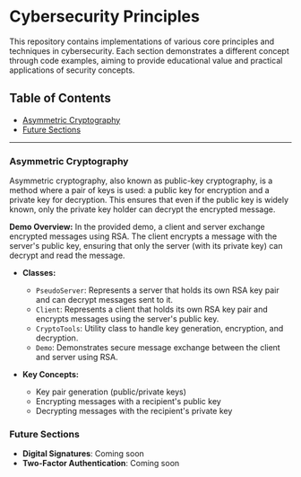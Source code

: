 # Cybersecurity Principles

This repository contains implementations of various core principles and techniques in cybersecurity. Each section demonstrates a different concept through code examples, aiming to provide educational value and practical applications of security concepts.

## Table of Contents
- [Asymmetric Cryptography](#asymmetric-cryptography)
- [Future Sections](#future-sections)

---

### Asymmetric Cryptography

Asymmetric cryptography, also known as public-key cryptography, is a method where a pair of keys is used: a public key for encryption and a private key for decryption. This ensures that even if the public key is widely known, only the private key holder can decrypt the encrypted message.

**Demo Overview:**
In the provided demo, a client and server exchange encrypted messages using RSA. The client encrypts a message with the server's public key, ensuring that only the server (with its private key) can decrypt and read the message.

- **Classes:**
  - `PseudoServer`: Represents a server that holds its own RSA key pair and can decrypt messages sent to it.
  - `Client`: Represents a client that holds its own RSA key pair and encrypts messages using the server's public key.
  - `CryptoTools`: Utility class to handle key generation, encryption, and decryption.
  - `Demo`: Demonstrates secure message exchange between the client and server using RSA.

- **Key Concepts:**
  - Key pair generation (public/private keys)
  - Encrypting messages with a recipient's public key
  - Decrypting messages with the recipient's private key

### Future Sections

- **Digital Signatures**: Coming soon
- **Two-Factor Authentication**: Coming soon